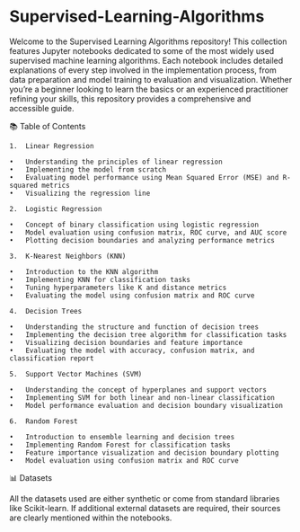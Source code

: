 # Supervised-Learning-Algorithms

Welcome to the Supervised Learning Algorithms repository! This collection features Jupyter notebooks dedicated to some of the most widely used supervised machine learning algorithms. Each notebook includes detailed explanations of every step involved in the implementation process, from data preparation and model training to evaluation and visualization. Whether you’re a beginner looking to learn the basics or an experienced practitioner refining your skills, this repository provides a comprehensive and accessible guide.

📚 Table of Contents

	1.	Linear Regression
 
	•	Understanding the principles of linear regression
	•	Implementing the model from scratch
	•	Evaluating model performance using Mean Squared Error (MSE) and R-squared metrics
	•	Visualizing the regression line
 
	2.	Logistic Regression
 
	•	Concept of binary classification using logistic regression
	•	Model evaluation using confusion matrix, ROC curve, and AUC score
	•	Plotting decision boundaries and analyzing performance metrics
 
	3.	K-Nearest Neighbors (KNN)
 
	•	Introduction to the KNN algorithm
	•	Implementing KNN for classification tasks
	•	Tuning hyperparameters like K and distance metrics
	•	Evaluating the model using confusion matrix and ROC curve
 
	4.	Decision Trees
 
	•	Understanding the structure and function of decision trees
	•	Implementing the decision tree algorithm for classification tasks
	•	Visualizing decision boundaries and feature importance
	•	Evaluating the model with accuracy, confusion matrix, and classification report
 
	5.	Support Vector Machines (SVM)
 
	•	Understanding the concept of hyperplanes and support vectors
	•	Implementing SVM for both linear and non-linear classification
	•	Model performance evaluation and decision boundary visualization
 
	6.	Random Forest
 
	•	Introduction to ensemble learning and decision trees
	•	Implementing Random Forest for classification tasks
	•	Feature importance visualization and decision boundary plotting
	•	Model evaluation using confusion matrix and ROC curve

📊 Datasets

All the datasets used are either synthetic or come from standard libraries like Scikit-learn. 
If additional external datasets are required, their sources are clearly mentioned within the notebooks.
